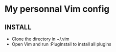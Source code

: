 My personnal Vim config
======

## INSTALL

- Clone the directory in ~/.vim
- Open Vim and run :PlugInstall to install all plugins
